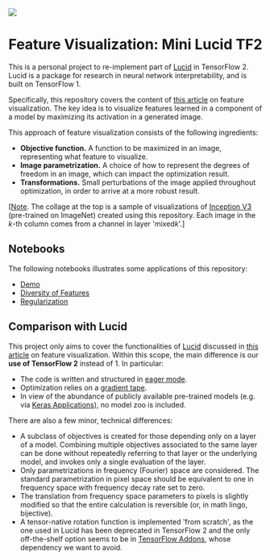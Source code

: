 ![](collage.jpg)

# Feature Visualization: Mini Lucid TF2 

This is a personal project to re-implement part of [Lucid](https://github.com/tensorflow/lucid) in TensorFlow 2. Lucid is a package for research in neural network interpretability, and is built on TensorFlow 1.

Specifically, this repository covers the content of [this article](https://distill.pub/2017/feature-visualization/) on feature visualization. The key idea is to visualize features learned in a component of a model by maximizing its activation in a generated image.

This approach of feature visualization consists of the following ingredients:

- **Objective function.**  A function to be maximized in an image, representing what feature to visualize.
- **Image parametrization.** A choice of how to represent the degrees of freedom in an image, which can impact the optimization result.
- **Transformations.** Small perturbations of the image applied throughout optimization, in order to arrive at a more robust result.

[<u>Note</u>. The collage at the top is a sample of visualizations of [Inception V3](https://arxiv.org/abs/1512.00567) (pre-trained on ImageNet) created using this repository. Each image in the *k*-th column comes from a channel in layer 'mixed*k*'.]



## Notebooks

The following notebooks illustrates some applications of this repository:

- [Demo](https://colab.research.google.com/github/pokman/mini_lucid_tf2/blob/main/feature_viz_demo.ipynb)
- [Diversity of Features](https://colab.research.google.com/github/pokman/mini_lucid_tf2/blob/main/feature_viz_diversity.ipynb)
- [Regularization](https://colab.research.google.com/github/pokman/mini_lucid_tf2/blob/main/feature_viz_regularization.ipynb)



## Comparison with Lucid

This project only aims to cover the functionalities of [Lucid](https://github.com/tensorflow/lucid) discussed in [this article](https://distill.pub/2017/feature-visualization/) on feature visualization. Within this scope, the main difference is our **use of TensorFlow 2** instead of 1. In particular:

- The code is written and structured in [eager mode](https://www.tensorflow.org/guide/eager).
- Optimization relies on a [gradient tape](https://www.tensorflow.org/guide/autodiff).
- In view of the abundance of publicly available pre-trained models (e.g. via [Keras Applications](https://www.tensorflow.org/api_docs/python/tf/keras/applications)), no model zoo is included.

There are also a few minor, technical differences:

- A subclass of objectives is created for those depending only on a layer of a model. Combining multiple objectives associated to the same layer can be done without repeatedly referring to that layer or the underlying model, and invokes only a single evaluation of the layer.
- Only parametrizations in frequency (Fourier) space are considered. The standard parametrization in pixel space should be equivalent to one in frequency space with frequency decay rate set to zero.
- The translation from frequency space parameters to pixels is slightly modified so that the entire calculation is reversible (or, in math lingo, bijective).
- A tensor-native rotation function is implemented 'from scratch', as the one used in Lucid has been deprecated in TensorFlow 2 and the only off-the-shelf option seems to be in [TensorFlow Addons](https://www.tensorflow.org/addons/api_docs/python/tfa/image/rotate), whose dependency we want to avoid.

